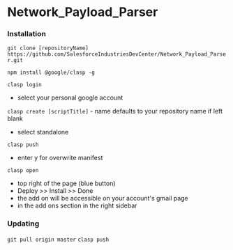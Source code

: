 # Network_Payload_Parser

### Installation
```git clone [repositoryName] https://github.com/SalesforceIndustriesDevCenter/Network_Payload_Parser.git```

```npm install @google/clasp -g```

```clasp login```
- select your personal google account

```clasp create [scriptTitle]``` - name defaults to your repository name if left blank
- select standalone

```clasp push```
- enter y for overwrite manifest

```clasp open```
- top right of the page (blue button) 
- Deploy >> Install >> Done
- the add on will be accessible on your account's gmail page
- in the add ons section in the right sidebar

### Updating

```git pull origin master```
```clasp push```

